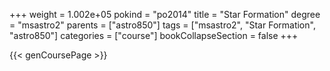 +++
weight = 1.002e+05
pokind = "po2014"
title = "Star Formation"
degree = "msastro2"
parents = ["astro850"]
tags = ["msastro2", "Star Formation", "astro850"]
categories = ["course"]
bookCollapseSection = false
+++

{{< genCoursePage >}}
